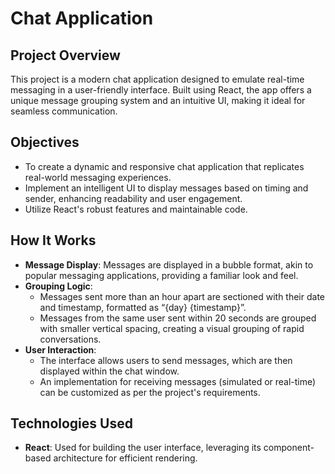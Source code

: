 # Chat Application

## Project Overview
This project is a modern chat application designed to emulate real-time messaging in a user-friendly interface. Built using React, the app offers a unique message grouping system and an intuitive UI, making it ideal for seamless communication.

## Objectives
- To create a dynamic and responsive chat application that replicates real-world messaging experiences.
- Implement an intelligent UI to display messages based on timing and sender, enhancing readability and user engagement.
- Utilize React's robust features and maintainable code.

## How It Works
- **Message Display**: Messages are displayed in a bubble format, akin to popular messaging applications, providing a familiar look and feel.
- **Grouping Logic**:
  - Messages sent more than an hour apart are sectioned with their date and timestamp, formatted as “{day} {timestamp}”.
  - Messages from the same user sent within 20 seconds are grouped with smaller vertical spacing, creating a visual grouping of rapid conversations.
- **User Interaction**:
  - The interface allows users to send messages, which are then displayed within the chat window.
  - An implementation for receiving messages (simulated or real-time) can be customized as per the project's requirements.

## Technologies Used
- **React**: Used for building the user interface, leveraging its component-based architecture for efficient rendering.

